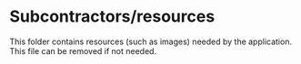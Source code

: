 # Subcontractors/resources

This folder contains resources (such as images) needed by the application. This file can
be removed if not needed.
